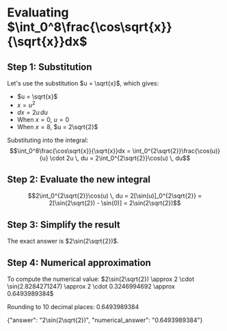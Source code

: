 # Evaluating $\int_0^8\frac{\cos\sqrt{x}}{\sqrt{x}}dx$

## Step 1: Substitution
Let's use the substitution $u = \sqrt{x}$, which gives:
- $u = \sqrt{x}$
- $x = u^2$
- $dx = 2u \, du$
- When $x = 0$, $u = 0$
- When $x = 8$, $u = 2\sqrt{2}$

Substituting into the integral:
$$\int_0^8\frac{\cos\sqrt{x}}{\sqrt{x}}dx = \int_0^{2\sqrt{2}}\frac{\cos(u)}{u} \cdot 2u \, du = 2\int_0^{2\sqrt{2}}\cos(u) \, du$$

## Step 2: Evaluate the new integral
$$2\int_0^{2\sqrt{2}}\cos(u) \, du = 2[\sin(u)]_0^{2\sqrt{2}} = 2[\sin(2\sqrt{2}) - \sin(0)] = 2\sin(2\sqrt{2})$$

## Step 3: Simplify the result
The exact answer is $2\sin(2\sqrt{2})$.

## Step 4: Numerical approximation
To compute the numerical value:
$2\sin(2\sqrt{2}) \approx 2 \cdot \sin(2.8284271247) \approx 2 \cdot 0.3246994692 \approx 0.6493989384$

Rounding to 10 decimal places: $0.6493989384$

{"answer": "2\\sin(2\\sqrt{2})", "numerical_answer": "0.6493989384"}